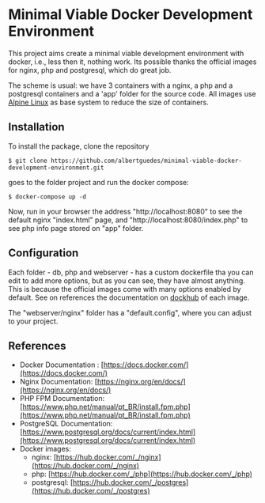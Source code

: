 # Minimal Viable Docker Development Environment

This project aims create a minimal viable development environment with docker, 
i.e., less then it, nothing work. 
Its possible thanks the official images for nginx, php and postgresql, which do
great job.

The scheme is usual: we have 3 containers with a nginx, a php and a postgresql 
containers and a 'app' folder for the source code. All images use 
[Alpine Linux](https://www.alpinelinux.org) as base system to reduce the size 
of containers.

## Installation

To install the package, clone the repository


```
$ git clone https://github.com/albertguedes/minimal-viable-docker-development-environment.git
```

goes to the folder project and run the docker compose:


```
$ docker-compose up -d
```

Now, run in your browser the address "http://localhost:8080" to see the default 
nginx "index.html" page, and "http://localhost:8080/index.php" to see php info 
page stored on "app" folder.

## Configuration

Each folder - db, php and webserver - has a custom dockerfile tha you can edit 
to add more options, but as you can see, they have almost anything. This is 
because the official images come with many options enabled by default. See on 
references the documentation on [dockhub](https://dockhub.com) of each image.

The "webserver/nginx" folder has a "default.config", where you can adjust to 
your project.

## References

- Docker Documentation : [https://docs.docker.com/](https://docs.docker.com/)
- Nginx Documentation: [https://nginx.org/en/docs/](https://nginx.org/en/docs/)
- PHP FPM Documentation: [https://www.php.net/manual/pt_BR/install.fpm.php](https://www.php.net/manual/pt_BR/install.fpm.php) 
- PostgreSQL Documentation: [https://www.postgresql.org/docs/current/index.html](https://www.postgresql.org/docs/current/index.html)
- Docker images:
    - nginx: [https://hub.docker.com/_/nginx](https://hub.docker.com/_/nginx)
    - php: [https://hub.docker.com/_/php](https://hub.docker.com/_/php)
    - postgresql: [https://hub.docker.com/_/postgres](https://hub.docker.com/_/postgres)
